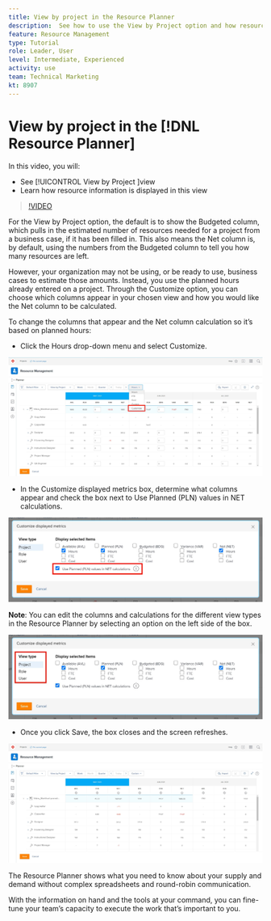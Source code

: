 ```yaml
---
title: View by project in the Resource Planner
description:  See how to use the View by Project option and how resource information is displayed in this view.
feature: Resource Management
type: Tutorial
role: Leader, User
level: Intermediate, Experienced
activity: use
team: Technical Marketing
kt: 8907
---
```

# View by project in the [!DNL Resource Planner]

In this video, you will:

* See [!UICONTROL View by Project ]view
* Learn how resource information is displayed in this view

>[!VIDEO](https://video.tv.adobe.com/v/335170/?quality=12)

For the View by Project option, the default is to show the Budgeted column, which pulls in the estimated number of resources needed for a project from a business case, if it has been filled in. This also means the Net column is, by default, using the numbers from the Budgeted column to tell you how many resources are left.

However, your organization may not be using, or be ready to use, business cases to estimate those amounts. Instead, you use the planned hours already entered on a project. Through the Customize option, you can choose which columns appear in your chosen view and how you would like the Net column to be calculated.

To change the columns that appear and the Net column calculation so it’s based on planned hours:

* Click the Hours drop-down menu and select Customize.

![Customize option in dropdown menu](assets/NetHours01.png)

* In the Customize displayed metrics box, determine what columns appear and check the box next to Use Planned (PLN) values in NET calculations. 

![Use planned values in NET calucations option](assets/NetHours02.png)

**Note**: You can edit the columns and calculations for the different view types in the Resource Planner by selecting an option on the left side of the box.

![View type options](assets/NetHours03.jpg)

* Once you click Save, the box closes and the screen refreshes.

![Resorurce planner tool](assets/NetHours04.jpg)

The Resource Planner shows what you need to know about your supply and demand without complex spreadsheets and round-robin communication.

With the information on hand and the tools at your command, you can fine-tune your team’s capacity to execute the work that’s important to you.
